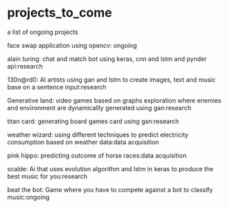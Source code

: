 # projects_to_come
a list of ongoing projects
<p>face swap application using opencv: ongoing</p>
<p>alain turing: chat and match bot using keras, cnn and lstm and pynder api:research</p>
<p>130n@rd0: AI artists using gan and lstm to create images, text and music base on a sentence input:research</p>
<p>Generative land: video games based on graphs exploration where enemies and environment are dynamicallly generated using gan:research</p>
<p>titan card: generating board games card using gan:research</p>
<p>weather wizard: using different techniques to predict electricity consumption based on weather data:data acquisition</p>
<p>pink hippo: predicting outcome of horse races:data acquisition</p>
<p>scalde: Ai that uses evolution algorithm and lstm in keras to produce the best music for you:research</p>
<p>beat the bot: Game where you have to compete against a bot to classify music:ongoing</p>
